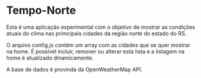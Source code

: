# Tempo-Norte

Esta é uma aplicação experimental com o objetivo de mostrar as condições atuais do clima nas primcipais cidades da região norte do estado do RS.

O arquivo config.js contém um array com as cidades que se quer mostrar na home. É possível incluir, remover ou alterar esta lista e a listagem na home é atualizado dinamicamente.

A base de dados é provinda da OpenWeatherMap API.
